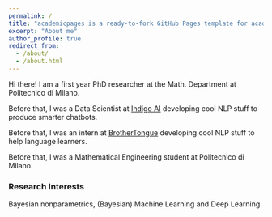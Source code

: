 ```yaml
---
permalink: /
title: "academicpages is a ready-to-fork GitHub Pages template for academic personal websites"
excerpt: "About me"
author_profile: true
redirect_from: 
  - /about/
  - /about.html
---
```

Hi there! I am a first year PhD researcher at the Math. Department at Politecnico di Milano.

Before that, I was a Data Scientist at [Indigo AI][1] developing cool NLP stuff to produce smarter chatbots.

Before that, I was an intern at [BrotherTongue][2] developing cool NLP stuff to help language learners.

Before that, I was a Mathematical Engineering student at Politecnico di Milano.

### Research Interests
Bayesian nonparametrics, (Bayesian) Machine Learning and Deep Learning



[1]:https://ndg.ai/
[2]:https://www.brothertongue.com/#/


